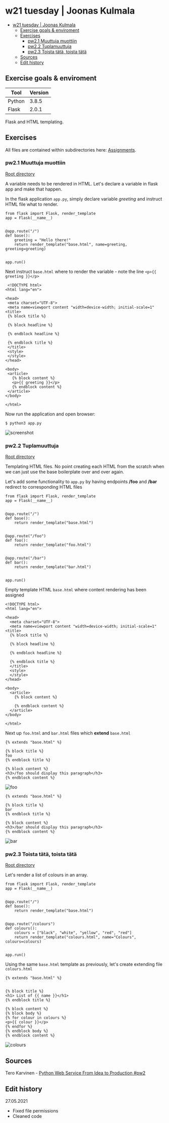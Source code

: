 # w21 tuesday | Joonas Kulmala

- [w21 tuesday | Joonas Kulmala](#w21-tuesday--joonas-kulmala)
  - [Exercise goals & enviroment](#exercise-goals--enviroment)
  - [Exercises](#exercises)
    - [pw2.1 Muuttuja muottiin](#pw21-muuttuja-muottiin)
    - [pw2.2 Tuplamuuttuja](#pw22-tuplamuuttuja)
    - [pw2.3 Toista tätä, toista tätä](#pw23-toista-tätä-toista-tätä)
  - [Sources](#sources)
  - [Edit history](#edit-history)

## Exercise goals & enviroment

| Tool   | Version |
| ------ | ------- |
| Python | 3.8.5   |
| Flask  | 2.0.1   |

Flask and HTML templating.

## Exercises

All files are contained within subdirectories here: [Assignments](https://github.com/JoonasKulmala/Python-weppipalvelu/tree/main/w21/tuesday/Assignments).

### pw2.1 Muuttuja muottiin

[Root directory](https://github.com/JoonasKulmala/Python-weppipalvelu/tree/main/w21/tuesday/Assignments/pw2.1)

A variable needs to be rendered in HTML. Let's declare a variable in flask app and make that happen.

In the flask application `app.py`, simply declare variable *greeting* and instruct HTML file what to render.

```
from flask import Flask, render_template
app = Flask(__name__)


@app.route("/")
def base():
    greeting = "Hello there!"
    return render_template("base.html", name=greeting, greeting=greeting)


app.run()
```

Next instruct `base.html` where to render the variable - note the line `<p>{{ greeting }}</p>`

 ```
  <!DOCTYPE html>
<html lang="en">

<head>
  <meta charset="UTF-8">
  <meta name=viewport content "width=device-width; initial-scale=1" <title>
  {% block title %}

  {% block headline %}

  {% endblock headline %}

  {% endblock title %}
  </title>
  <style>
  </style>
</head>

<body>
  <article>
    {% block content %}
    <p>{{ greeting }}</p>
    {% endblock content %}
  </article>
</body>

</html>
 ```

 Now run the application and open browser:

    $ python3 app.py

![screenshot](Assignments/pw2.1/Resources/pw2.1_browser.png)

### pw2.2 Tuplamuuttuja

[Root directory](https://github.com/JoonasKulmala/Python-weppipalvelu/tree/main/w21/tuesday/Assignments/pw2.2)

Templating HTML files. No point creating each HTML from the scratch when we can just use the base boilerplate over and over again.

Let's add some functionality to `app.py` by having endpoints **/foo** and **/bar** redirect to corresponding HTML files

```
from flask import Flask, render_template
app = Flask(__name__)


@app.route("/")
def base():
    return render_template("base.html")


@app.route("/foo")
def foo():
    return render_template("foo.html")


@app.route("/bar")
def bar():
    return render_template("bar.html")


app.run()
```

Empty template HTML `base.html` where content rendering has been assigned

```
<!DOCTYPE html>
<html lang="en">

<head>
  <meta charset="UTF-8">
  <meta name=viewport content "width=device-width; initial-scale=1" <title>
  {% block title %}

  {% block headline %}

  {% endblock headline %}

  {% endblock title %}
  </title>
  <style>
  </style>
</head>

<body>
  <article>
    {% block content %}

    {% endblock content %}
  </article>
</body>

</html>
```

Next up `foo.html` and `bar.html` files which **extend** `base.html`

```
{% extends "base.html" %}

{% block title %}
foo
{% endblock title %}

{% block content %}
<h3>/foo should display this paragraph</h3>
{% endblock content %}
```
![foo](Assignments/pw2.2/Resources/foo_browser.png)

```
{% extends "base.html" %}

{% block title %}
bar
{% endblock title %}

{% block content %}
<h3>/bar should display this paragraph</h3>
{% endblock content %}
```
![bar](Assignments/pw2.2/Resources/bar_html.png)

### pw2.3 Toista tätä, toista tätä

[Root directory](https://github.com/JoonasKulmala/Python-weppipalvelu/tree/main/w21/tuesday/Assignments/pw2.3)

Let's render a list of colours in an array.

```
from flask import Flask, render_template
app = Flask(__name__)


@app.route("/")
def base():
    return render_template("base.html")


@app.route("/colours")
def colours():
    colours = ["black", "white", "yellow", "red", "red"]
    return render_template("colours.html", name="Colours", colours=colours)


app.run()
```

Using the same `base.html` template as previously, let's create extending file `colours.html`

```
{% extends "base.html" %}


{% block title %}
<h1> List of {{ name }}</h1>
{% endblock title %}

{% block content %}
{% block body %}
{% for colour in colours %}
<p>{{ colour }}</p>
{% endfor %}
{% endblock body %}
{% endblock content %}
```

![colours](Assignments/pw2.3/Resources/colours_browser.png)

## Sources

Tero Karvinen - [Python Web Service From Idea to Production #pw2](https://terokarvinen.com/2021/python-web-service-from-idea-to-production/#pw2-muotit-ja-lomakkeet)

## Edit history

27.05.2021
* Fixed file permissions
* Cleaned code